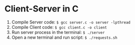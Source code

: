 # Client-Server in C

1. Compile Server code: `$ gcc server.c -o server -lpthread`
2. Compile Client code: `$ gcc client.c -o client`
3. Run server process in the terminal: `$ ./server`
4. Open a new terminal and run script: `$ ./requests.sh`
